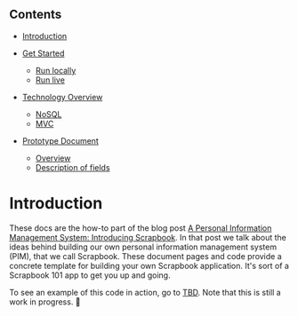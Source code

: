 ## Contents

- [Introduction](#introduction)

- [Get Started](get-started)  
  * [Run locally](get-started#run-locally)
  * [Run live](get-started#run-live)
- [Technology Overview](technology-overview)
  * [NoSQL](technology-overview#nosql)
  * [MVC](technology-overview#mvc)
- [Prototype Document](prototype-document)
	* [Overview](prototype-docmument#overview)
	* [Description of fields](prototype-document#description-of-fields)


# Introduction

These docs are the how-to part of the blog post 
[A Personal Information Management System: Introducing Scrapbook][blog].
In that post we talk about the ideas behind building our own personal information management system (PIM), that we call Scrapbook. These
document pages and code provide a concrete template for building your own Scrapbook application. It's sort of a Scrapbook 101 app to get
you up and going.

To see an example of this code in action, go to [TBD][demo]. Note that this is still a work in progress. :runner:

[web]: https://travelmarx.github.io/scrapbook/
[blog]: http://blog.travelmarx.com/2017/12/a-personal-information-management-system-introducing-scrapbook.html
[demo]: http://www.travelmarx.com/

